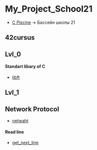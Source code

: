 # My_Project_School21


* [C Piscine](https://github.com/ifanzilka/Piscine-42-21School-) -> Бассейн школы 21
## 42cursus
## Lvl_0
#### Standart libary of C 
 * [libft](https://github.com/ifanzilka/42libft)
## Lvl_1 
## Network Protocol
* [netwaht](https://github.com/ifanzilka/netwhat)
#### Read line
* [get_next_line](https://github.com/ifanzilka/get_next_line)
